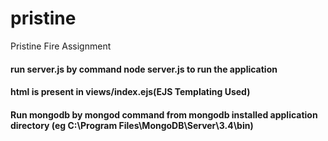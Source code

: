 # pristine
Pristine Fire Assignment
#### run server.js by command node server.js to run the application
#### html is present in views/index.ejs(EJS Templating Used)
#### Run mongodb by mongod command from mongodb installed application directory (eg C:\Program Files\MongoDB\Server\3.4\bin)
